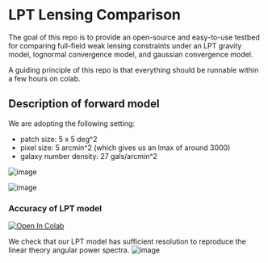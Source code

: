 # LPT Lensing Comparison

The goal of this repo is to provide an open-source and easy-to-use testbed for comparing full-field weak lensing constraints under an LPT gravity model, lognormal convergence model, and gaussian convergence model. 

A guiding principle of this repo is that everything should be runnable within a few hours on colab.

## Description of forward model

We are adopting the following setting:
- patch size: 5 x 5 deg^2
- pixel size: 5 arcmin^2 (which gives us an lmax of around 3000)
- galaxy number density: 27 gals/arcmin^2

![image](https://github.com/EiffL/LPTLensingComparison/assets/861591/24994aeb-87fd-4644-8005-249cd6fbf1c4)

![image](https://github.com/EiffL/LPTLensingComparison/assets/861591/8a068d7e-8df4-4ac8-81e5-00efccd70111)

### Accuracy of LPT model
<a href="https://colab.research.google.com/github/EiffL/LPTLensingComparison/blob/main/notebooks/LPTLensingAccuracyTest.ipynb" target="_parent"><img src="https://colab.research.google.com/assets/colab-badge.svg" alt="Open In Colab"/></a>

We check that our LPT model has sufficient resolution to reproduce the linear theory angular power spectra.
![image](https://github.com/EiffL/LPTLensingComparison/assets/861591/05e19df0-db65-4527-a93e-455f78d66726)

